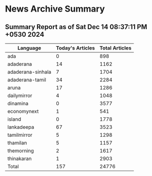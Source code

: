 # News Archive Summary
## Summary Report as of Sat Dec 14 08:37:11 PM +0530 2024
| Language | Today's Articles | Total Articles |
|----------|------------------|----------------|
| ada | 0 | 898 |
| adaderana | 14 | 1162 |
| adaderana-sinhala | 7 | 1704 |
| adaderana-tamil | 34 | 2284 |
| aruna | 17 | 1286 |
| dailymirror | 4 | 1048 |
| dinamina | 0 | 3577 |
| economynext | 1 | 541 |
| island | 0 | 1778 |
| lankadeepa | 67 | 3523 |
| tamilmirror | 5 | 1298 |
| thamilan | 5 | 1157 |
| themorning | 2 | 1617 |
| thinakaran | 1 | 2903 |
| Total | 157 | 24776 |
